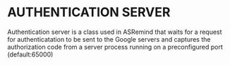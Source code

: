 AUTHENTICATION SERVER
======================

Authentication server is a class used in ASRemind that waits for a request for authenticatation to be sent to the Google servers and captures the authorization code from a server process running on a preconfigured port (default:65000)
